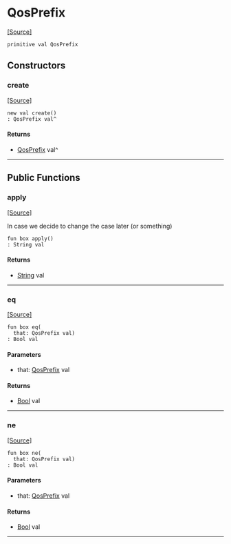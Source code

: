 # QosPrefix
<span class="source-link">[[Source]](src/mqtt-configurator/iniStrings.md#L-0-38)</span>
```pony
primitive val QosPrefix
```

## Constructors

### create
<span class="source-link">[[Source]](src/mqtt-configurator/iniStrings.md#L-0-38)</span>


```pony
new val create()
: QosPrefix val^
```

#### Returns

* [QosPrefix](mqtt-configurator-QosPrefix.md) val^

---

## Public Functions

### apply
<span class="source-link">[[Source]](src/mqtt-configurator/iniStrings.md#L-0-38)</span>


In case we decide to change the case later (or something)


```pony
fun box apply()
: String val
```

#### Returns

* [String](builtin-String.md) val

---

### eq
<span class="source-link">[[Source]](src/mqtt-configurator/iniStrings.md#L-0-38)</span>


```pony
fun box eq(
  that: QosPrefix val)
: Bool val
```
#### Parameters

*   that: [QosPrefix](mqtt-configurator-QosPrefix.md) val

#### Returns

* [Bool](builtin-Bool.md) val

---

### ne
<span class="source-link">[[Source]](src/mqtt-configurator/iniStrings.md#L-0-38)</span>


```pony
fun box ne(
  that: QosPrefix val)
: Bool val
```
#### Parameters

*   that: [QosPrefix](mqtt-configurator-QosPrefix.md) val

#### Returns

* [Bool](builtin-Bool.md) val

---

